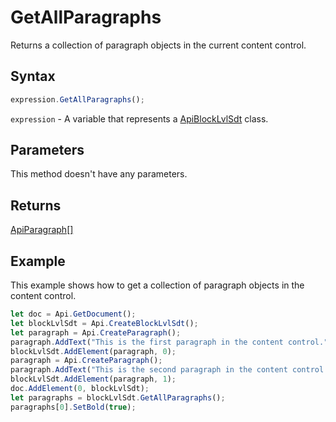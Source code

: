 # GetAllParagraphs

Returns a collection of paragraph objects in the current content control.

## Syntax

```javascript
expression.GetAllParagraphs();
```

`expression` - A variable that represents a [ApiBlockLvlSdt](../ApiBlockLvlSdt.md) class.

## Parameters

This method doesn't have any parameters.

## Returns

[ApiParagraph[]](../../ApiParagraph/ApiParagraph.md)

## Example

This example shows how to get a collection of paragraph objects in the content control.

```javascript editor-docx
let doc = Api.GetDocument();
let blockLvlSdt = Api.CreateBlockLvlSdt();
let paragraph = Api.CreateParagraph();
paragraph.AddText("This is the first paragraph in the content control.");
blockLvlSdt.AddElement(paragraph, 0);
paragraph = Api.CreateParagraph();
paragraph.AddText("This is the second paragraph in the content control.");
blockLvlSdt.AddElement(paragraph, 1);
doc.AddElement(0, blockLvlSdt);
let paragraphs = blockLvlSdt.GetAllParagraphs();
paragraphs[0].SetBold(true);
```
